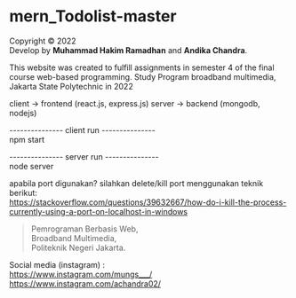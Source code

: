 # mern_Todolist-master

  Copyright © 2022  
  Develop by **Muhammad Hakim Ramadhan** and **Andika Chandra**.  
    
  This website was created to fulfill assignments in semester 4 of the final course web-based programming. Study Program broadband multimedia, Jakarta State Polytechnic in 2022  
  
client -> frontend (react.js, express.js)
server -> backend (mongodb, nodejs)


--------------- client run ---------------  
npm start

--------------- server run ---------------  
node server


apabila port digunakan? silahkan delete/kill port menggunakan teknik berikut:  
https://stackoverflow.com/questions/39632667/how-do-i-kill-the-process-currently-using-a-port-on-localhost-in-windows  
  
    
  > Pemrograman Berbasis Web,    
  > Broadband Multimedia,    
  > Politeknik Negeri Jakarta.
  
  Social media (instagram) :  
  https://www.instagram.com/mungs___/  
  https://www.instagram.com/achandra02/
 
